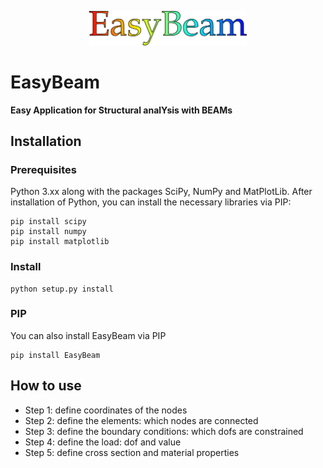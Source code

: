 <p align=center><img height="50%" width="50%" src="figures/EasyBeam.png"></p>

# EasyBeam

**Easy Application for Structural analYsis with BEAMs**

## Installation
### Prerequisites
Python 3.xx along with the packages SciPy, NumPy and MatPlotLib.  After installation of Python, you can install the necessary libraries via PIP:
```
pip install scipy
pip install numpy
pip install matplotlib
```

### Install
```
python setup.py install
```

### PIP
You can also install EasyBeam via PIP
```
pip install EasyBeam
```

## How to use 
* Step 1: define coordinates of the nodes
* Step 2: define the elements: which nodes are connected
* Step 3: define the boundary conditions: which dofs are constrained
* Step 4: define the load: dof and value
* Step 5: define cross section and material properties

